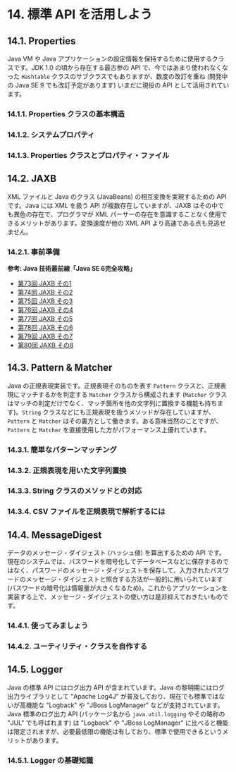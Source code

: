 # 14. 標準 API を活用しよう

## 14.1. Properties

Java VM や Java アプリケーションの設定情報を保持するために使用するクラスです。JDK 1.0 の頃から存在する最古参の API で、今ではあまり使われなくなった `Hashtable` クラスのサブクラスでもありますが、数度の改訂を重ね (開発中の Java SE 9 でも改訂予定があります) いまだに現役の API として活用されています。

### 14.1.1. Properties クラスの基本構造


### 14.1.2. システムプロパティ


### 14.1.3. Properties クラスとプロパティ・ファイル


## 14.2. JAXB

XML ファイルと Java のクラス (JavaBeans) の相互変換を実現するための API です。Java には XML を扱う API が複数存在していますが、JAXB はその中でも異色の存在で、プログラマが XML パーサーの存在を意識することなく使用できるメリットがあります。変換速度が他の XML API より高速である点も見逃せません。

### 14.2.1. 事前準備


**参考: Java 技術最前線「Java SE 6完全攻略」**

- [第73回 JAXB その1](http://itpro.nikkeibp.co.jp/article/COLUMN/20080530/305406/)
- [第74回 JAXB その2](http://itpro.nikkeibp.co.jp/article/COLUMN/20080606/306845/)
- [第75回 JAXB その3](http://itpro.nikkeibp.co.jp/article/COLUMN/20080613/307995/)
- [第76回 JAXB その4](http://itpro.nikkeibp.co.jp/article/COLUMN/20080620/308966/)
- [第77回 JAXB その5](http://itpro.nikkeibp.co.jp/article/COLUMN/20080627/309642/)
- [第78回 JAXB その6](http://itpro.nikkeibp.co.jp/article/COLUMN/20080704/310147/)
- [第79回 JAXB その7](http://itpro.nikkeibp.co.jp/article/COLUMN/20080711/310608/)
- [第80回 JAXB その8](http://itpro.nikkeibp.co.jp/article/COLUMN/20080711/310608/)

## 14.3. Pattern & Matcher

Java の正規表現実装です。正規表現そのものを表す `Pattern` クラスと、正規表現にマッチするかを判定する `Matcher` クラスから構成されます (`Matcher` クラスはマッチの判定だけでなく、マッチ箇所を他の文字列に置換する機能も持ちます)。`String` クラスなどにも正規表現を扱うメソッドが存在していますが、`Pattern` と `Matcher` はその裏方として働きます。ある意味当然のことですが、`Pattern` と `Matcher` を直接使用した方がパフォーマンス上優れています。

### 14.3.1. 簡単なパターンマッチング


### 14.3.2. 正規表現を用いた文字列置換


### 14.3.3. String クラスのメソッドとの対応


### 14.3.4. CSV ファイルを正規表現で解析するには


## 14.4. MessageDigest

データのメッセージ・ダイジェスト (ハッシュ値) を算出するための API です。現在のシステムでは、パスワードを暗号化してデータベースなどに保存するのではなく、パスワードのメッセージ・ダイジェストを保存して、入力されたパスワードのメッセージ・ダイジェストと照合する方法が一般的に用いられています (パスワードの暗号化は情報量が大きくなるため)。これからアプリケーションを実装する上で、メッセージ・ダイジェストの使い方は是非抑えておきたいものです。

### 14.4.1. 使ってみましょう


### 14.4.2. ユーティリティ・クラスを自作する


## 14.5. Logger

Java の標準 API にはログ出力 API が含まれています。Java の黎明期にはログ出力ライブラリとして "Apache Log4J" が普及しており、現在でも標準ではないが高機能な "Logback" や "JBoss LogManager" などが支持されています。Java 標準のログ出力 API (パッケージ名から `java.util.logging` やその略称の "JUL" でも呼ばれます) は "Logback" や "JBoss LogManager" に比べると機能は限定されますが、必要最低限の機能は有しており、標準で使用できるというメリットがあります。

### 14.5.1. Logger の基礎知識

